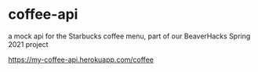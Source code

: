 # coffee-api
a mock api for  the Starbucks coffee menu, part of our BeaverHacks Spring 2021 project

https://my-coffee-api.herokuapp.com/coffee
